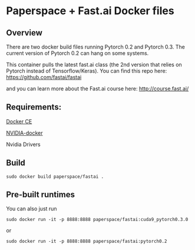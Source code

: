 # Paperspace + Fast.ai Docker files


## Overview

There are two docker build files running Pytorch 0.2 and Pytorch 0.3. The current version of Pytorch 0.2 can hang on some systems.

This container pulls the latest fast.ai class (the 2nd version that relies on Pytorch instead of Tensorflow/Keras). You can find this repo here: https://github.com/fastai/fastai

and you can learn more about the Fast.ai course here: http://course.fast.ai/

## Requirements:

[Docker CE](https://docs.docker.com/engine/installation/linux/docker-ce/ubuntu/)

[NVIDIA-docker](https://github.com/NVIDIA/nvidia-docker)

Nvidia Drivers


## Build

`sudo docker build paperspace/fastai .`

## Pre-built runtimes

You can also just run

`sudo docker run -it -p 8888:8888 paperspace/fastai:cuda9_pytorch0.3.0`

or

`sudo docker run -it -p 8888:8888 paperspace/fastai:pytorch0.2`
